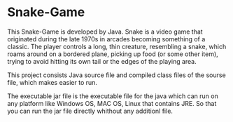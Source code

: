 # Snake-Game
This Snake-Game is developed by Java.
Snake is a video game that originated during the late 1970s in arcades becoming something of a classic.
The player controls a long, thin creature, resembling a snake, which roams around on a bordered plane, picking up food (or some other item), trying to avoid hitting its own tail or the edges of the playing area.

This project consists Java source file and compiled class files of the sourse file, which makes easier to run.

The executable jar file is the executable file for the java which can run on any platform like Windows OS, MAC OS, Linux that contains JRE.  So that you can run the jar file directly whithout any additionl file.

